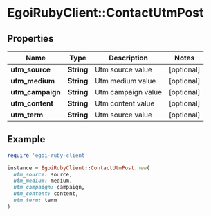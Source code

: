 # EgoiRubyClient::ContactUtmPost

## Properties

| Name | Type | Description | Notes |
| ---- | ---- | ----------- | ----- |
| **utm_source** | **String** | Utm source value | [optional] |
| **utm_medium** | **String** | Utm medium value | [optional] |
| **utm_campaign** | **String** | Utm campaign value | [optional] |
| **utm_content** | **String** | Utm content value | [optional] |
| **utm_term** | **String** | Utm source value | [optional] |

## Example

```ruby
require 'egoi-ruby-client'

instance = EgoiRubyClient::ContactUtmPost.new(
  utm_source: source,
  utm_medium: medium,
  utm_campaign: campaign,
  utm_content: content,
  utm_term: term
)
```

